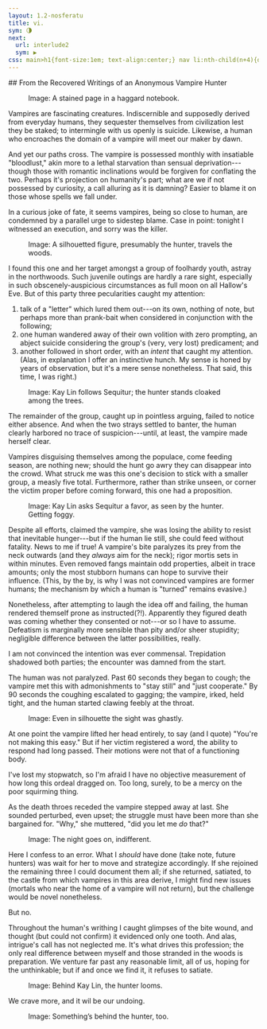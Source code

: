 ```yaml
---
layout: 1.2-nosferatu
title: vi.
sym: 🌗︎
next:
  url: interlude2
  sym: ▶
css: main>h1{font-size:1em; text-align:center;} nav li:nth-child(n+4){display:none;} header h2{color:#404040;} nav li:nth-child(3){color:#808080;} main h2{font-style:italic; font-weight:normal; font-size:1.5em; text-transform:lowercase; text-align:right;} main ol{margin-bottom:1.5em;} @media only screen and (min-width:425px){h2 span{display:inline-block;}} figure:first-of-type figcaption{max-width:400px;} figcaption{text-align:center;} .block{max-width:400px;}
---
```

<div class="book" markdown="1">
## <span>From the Recovered Writings of</span> <span>an Anonymous Vampire Hunter</span>
<figure><img src="{%include url.html%}/assets/img/au/6-1.png" alt=""/>
<figcaption><span class="x">Image: </span>A stained page in a haggard notebook.</figcaption></figure>

Vampires are fascinating creatures. Indiscernible and supposedly derived from everyday humans, they sequester themselves from civilization lest they be staked; to intermingle with us openly is suicide. Likewise, a human who encroaches the domain of a vampire will meet our maker by dawn.

And yet our paths cross. The vampire is possessed monthly with insatiable "bloodlust," akin more to a lethal starvation than sensual deprivation---though those with romantic inclinations would be forgiven for conflating the two. Perhaps it's projection on humanity's part; what are we if not possessed by curiosity, a call alluring as it is damning? Easier to blame it on those whose spells we fall under.

In a curious joke of fate, it seems vampires, being so close to human, are condemned by a parallel urge to sidestep blame. Case in point: tonight I witnessed an execution, and sorry was the killer.

<figure><img src="{%include url.html%}/assets/img/au/6-2.png" alt=""/>
<figcaption><span class="x">Image: </span>A silhouetted figure, presumably the hunter, travels the woods.</figcaption></figure>

I found this one and her target amongst a group of foolhardy youth, astray in the northwoods. Such juvenile outings are hardly a rare sight, especially in such obscenely-auspicious circumstances as full moon on all Hallow's Eve. But of this party three pecularities caught my attention:

1. talk of a "letter" which lured them out---on its own, nothing of note, but perhaps more than prank-bait when considered in conjunction with the following;
1. one human wandered away of their own volition with zero prompting, an abject suicide considering the group's (very, very lost) predicament; and
1. another followed in short order, with an *intent* that caught my attention. (Alas, in explanation I offer an instinctive hunch. My sense is honed by years of observation, but it's a mere sense nonetheless. That said, this time, I was right.)

<figure><img src="{%include url.html%}/assets/img/au/6-3.png" alt=""/>
<figcaption><span class="x">Image: </span>Kay Lin follows Sequitur; the hunter stands cloaked among the trees.</figcaption></figure>

The remainder of the group, caught up in pointless arguing, failed to notice either absence. And when the two strays settled to banter, the human clearly harbored no trace of suspicion---until, at least, the vampire made herself clear.

Vampires disguising themselves among the populace, come feeding season, are nothing new; should the hunt go awry they can disappear into the crowd. What struck me was this one's decision to stick with a smaller group, a measly five total. Furthermore, rather than strike unseen, or corner the victim proper before coming forward, this one had a proposition.

<figure><img src="{%include url.html%}/assets/img/au/6-4.png" alt=""/>
<figcaption><span class="x">Image: </span>Kay Lin asks Sequitur a favor, as seen by the hunter. Getting foggy.</figcaption></figure>

Despite all efforts, claimed the vampire, she was losing the ability to resist that inevitable hunger---but if the human lie still, she could feed without fatality. News to me if true! A vampire's bite paralyzes its prey from the neck outwards (and they *always* aim for the neck); rigor mortis sets in within minutes. Even removed fangs maintain odd properties, albeit in trace amounts; only the most stubborn humans can hope to survive their influence. (This, by the by, is why I was not convinced vampires are former humans; the mechanism by which a human is "turned" remains evasive.)

Nonetheless, after attempting to laugh the idea off and failing, the human rendered themself prone as instructed(?!). Apparently they figured death was coming whether they consented or not---or so I have to assume. Defeatism is marginally more sensible than pity and/or sheer stupidity; negligible difference between the latter possibilities, really.

I am not convinced the intention was ever commensal. Trepidation shadowed both parties; the encounter was damned from the start.

The human was not paralyzed. Past 60 seconds they began to cough; the vampire met this with admonishments to "stay still" and "just cooperate." By 90 seconds the coughing escalated to gagging; the vampire, irked, held tight, and the human started clawing feebly at the throat.

<figure><img src="{%include url.html%}/assets/img/au/6-5.png" alt=""/>
<figcaption><span class="x">Image: </span>Even in silhouette the sight was ghastly.</figcaption></figure>

At one point the vampire lifted her head entirely, to say (and I quote) "You're not making this easy." But if her victim registered a word, the ability to respond had long passed. Their motions were not that of a functioning body.

I've lost my stopwatch, so I'm afraid I have no objective measurement of how long this ordeal dragged on. Too long, surely, to be a mercy on the poor squirming thing.

As the death throes receded the vampire stepped away at last. She sounded perturbed, even upset; the struggle must have been more than she bargained for. "Why," she muttered, "did you let me *do* that?"

<figure><img src="{%include url.html%}/assets/img/au/6-6.png" alt=""/>
<figcaption><span class="x">Image: </span>The night goes on, indifferent.</figcaption></figure>

Here I confess to an error. What I *should* have done (take note, future hunters) was wait for her to move and strategize accordingly. If she rejoined the remaining three I could document them all; if she returned, satiated, to the castle from which vampires in this area derive, I might find new issues (mortals who near the home of a vampire will not return), but the challenge would be novel nonetheless.

But no.

Throughout the human's writhing I caught glimpses of the bite wound, and thought (but could not confirm) it evidenced only one tooth. And alas, intrigue's call has not neglected me. It's what drives this profession; the only real difference between myself and those stranded in the woods is preparation. We venture far past any reasonable limit, all of us, hoping for the unthinkable; but if and once we find it, it refuses to satiate.

<figure><img src="{%include url.html%}/assets/img/au/6-7.png" alt=""/>
<figcaption><span class="x">Image: </span>Behind Kay Lin, the hunter looms.</figcaption></figure>

We crave more, and it wil be our undoing.

<figure><img src="{%include url.html%}/assets/img/au/6-8.png" alt=""/>
<figcaption><span class="x">Image: </span>Something’s behind the hunter, too.</figcaption></figure>
</div>